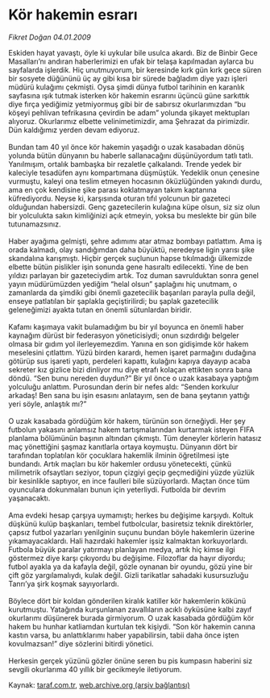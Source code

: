 # Kör hakemin esrarı

*Fikret Doğan 04.01.2009*

<div class="yazi">Eskiden hayat yavaştı, öyle ki uykular bile usulca akardı. Biz de Binbir Gece Masalları’nı andıran haberlerimizi en ufak bir telaşa kapılmadan aylarca bu sayfalarda işlerdik. Hiç unutmuyorum, bir keresinde kırk gün kırk gece süren bir sosyete düğününü üç ay gibi kısa bir sürede bağladım diye yazı işleri müdürü kulağımı çekmişti. Oysa şimdi dünya futbol tarihinin en karanlık sayfasına ışık tutmak isterken kör hakemin esrarını üçüncü güne sarkıttık diye fırça yediğimiz yetmiyormuş gibi bir de sabırsız okurlarımızdan “bu köşeyi pehlivan tefrikasına çevirdin be adam” yolunda şikayet mektupları alıyoruz. Okurlarımız elbette velinimetimizdir, ama Şehrazat da pirimizdir. Dün kaldığımız yerden devam ediyoruz. <br/><br/>Bundan tam 40 yıl önce kör hakemin yaşadığı o uzak kasabadan dönüş yolunda bütün dünyanın bu haberle sallanacağını düşünüyordum tatlı tatlı. Yanılmışım, ortalık bambaşka bir rezaletle çalkalandı. Trende yedek bir kaleciyle tesadüfen aynı kompartımana düşmüştük. Yedeklik onun çenesine vurmuştu, kaleyi ona teslim etmeyen hocasının öküzlüğünden yakındı durdu, ama en çok kendisine şike parası koklatmayan takım kaptanına küfrediyordu. Neyse ki, karşısında oturan tıfıl yolcunun bir gazeteci olduğundan habersizdi. Genç gazetecilerin kulağına küpe olsun, siz siz olun bir yolculukta sakın kimliğinizi açık etmeyin, yoksa bu meslekte bir gün bile tutunamazsınız. <br/><br/>Haber ayağıma gelmişti, şehre adımımı atar atmaz bombayı patlattım. Ama iş orada kalmadı, olay sandığımdan daha büyüktü, neredeyse ligin yarısı şike skandalına karışmıştı. Hiçbir gerçek suçlunun hapse tıkılmadığı ülkemizde elbette bütün pislikler işin sonunda gene hasıraltı edilecekti. Yine de ben yıldızı parlayan bir gazeteciydim artık. Toz duman savrulduktan sonra genel yayın müdürümüzden yediğim “helal olsun” şaplağını hiç unutmam, o zamanlarda da şimdiki gibi önemli gazetecilik başarıları parayla pulla değil, enseye patlatılan bir şaplakla geçiştirilirdi; bu şaplak gazetecilik geleneğimizi ayakta tutan en önemli sütunlardan biridir. <br/><br/>Kafamı kaşımaya vakit bulamadığım bu bir yıl boyunca en önemli haber kaynağım dürüst bir federasyon yöneticisiydi; onun sızdırdığı belgeler olmasa bir gıdım yol ilerleyemezdim. Yanına en son gidişimde kör hakem meselesini çıtlattım. Yüzü birden karardı, hemen işaret parmağını dudağına götürüp sus işareti yaptı, perdeleri kapattı, kulağını kapıya dayayıp acaba sekreter kız gizlice bizi dinliyor mu diye etrafı kolaçan ettikten sonra bana döndü. “Sen bunu nereden duydun?” Bir yıl önce o uzak kasabaya yaptığım yolculuğu anlattım. Purosundan derin bir nefes aldı: “Senden korkulur arkadaş! Ben sana bu işin esasını anlatayım, sen de bana şeytanın yattığı yeri söyle, anlaştık mı?” <br/><br/>O uzak kasabada gördüğüm kör hakem, türünün son örneğiydi. Her şey futbolun yakasını anlamsız hakem tartışmalarından kurtarmak isteyen FIFA planlama bölümünün başının altından çıkmıştı. Tüm deneyler körlerin hatasız maç yönettiğini şaşmaz kanıtlarla ortaya koymuştu. Dünyanın dört bir tarafından toplatılan kör çocuklara hakemlik ilminin öğretilmesi işte bundandı. Artık maçları bu kör hakemler ordusu yönetecekti, çünkü milimetrik ofsaytları seziyor, topun çizgiyi geçip geçmediğini yüzde yüzlük bir kesinlikle saptıyor, en ince faulleri bile süzüyorlardı. Maçtan önce tüm oyunculara dokunmaları bunun için yeterliydi. Futbolda bir devrim yaşanacaktı. <br/><br/>Ama evdeki hesap çarşıya uymamıştı; herkes bu değişime karşıydı. Koltuk düşkünü kulüp başkanları, tembel futbolcular, basiretsiz teknik direktörler, çapsız futbol yazarları yenilginin suçunu bundan böyle hakemlerin üzerine yıkamayacaklardı. Hali hazırdaki hakemler işsiz kalmaktan korkuyorlardı. Futbola büyük paralar yatırmayı planlayan medya, artık hiç kimse ilgi göstermez diye karşı çıkıyordu bu değişime. Filozoflar da hayır diyordu; futbol ayakla ya da kafayla değil, gözle oynanan bir oyundu, gözü yine bir çift göz yargılamalıydı, kulak değil. Gizli tarikatlar sahadaki kusursuzluğu Tanrı’ya şirk koşmak sayıyorlardı. <br/><br/>Böylece dört bir koldan gönderilen kiralık katiller kör hakemlerin kökünü kurutmuştu. Yatağında kurşunlanan zavallıların acıklı öyküsüne kalbi zayıf okurlarımı düşünerek burada girmiyorum. O uzak kasabada gördüğüm kör hakem bu hunhar katliamdan kurtulan tek kişiydi. “Son kör hakemin canına kastın varsa, bu anlattıklarımı haber yapabilirsin, tabii daha önce işten kovulmazsan!” diye sözlerini bitirdi yönetici.<br/><br/>Herkesin gerçek yüzünü gözler önüne seren bu pis kumpasın haberini siz sevgili okurlarıma 40 yıllık bir gecikmeyle iletiyorum.</div>

Kaynak: [taraf.com.tr](http://www.taraf.com.tr:80/fikret-dogan/makale-kor-hakemin-esrari.htm), [web.archive.org (arşiv bağlantısı)](http://web.archive.org/web/20101010162918/http://www.taraf.com.tr:80/fikret-dogan/makale-kor-hakemin-esrari.htm)
